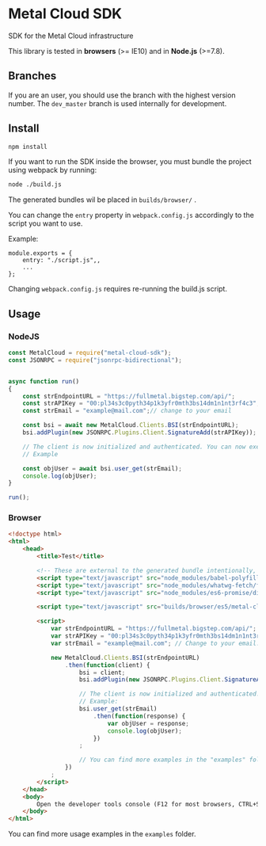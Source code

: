 # Metal Cloud SDK


SDK for the Metal Cloud infrastructure

This library is tested in __browsers__ (>= IE10) and in __Node.js__ (>=7.8).


## Branches
If you are an user, you should use the branch with the highest version number.
The `dev_master` branch is used internally for development.

## Install

```bash
npm install
```

If you want to run the SDK inside the browser, you must bundle the project using webpack by running:

```bash
node ./build.js
```
	
The generated bundles wil be placed in `builds/browser/` .

You can change the `entry` property in `webpack.config.js` accordingly to the script you want to use.

Example: 
	

	module.exports = {
		entry: "./script.js",,
		...
	};

Changing `webpack.config.js` requires re-running the build.js script.


## Usage

### NodeJS
```JavaScript
const MetalCloud = require("metal-cloud-sdk");
const JSONRPC = require("jsonrpc-bidirectional");


async function run()
{
	const strEndpointURL = "https://fullmetal.bigstep.com/api/";
	const strAPIKey = "00:pl34s3c0pyth34p1k3yfr0mth3bs14dm1n1nt3rf4c3"; // the API key can be found in the interface myBigstep > Metal Cloud > API
	const strEmail = "example@mail.com";// change to your email

	const bsi = await new MetalCloud.Clients.BSI(strEndpointURL);
	bsi.addPlugin(new JSONRPC.Plugins.Client.SignatureAdd(strAPIKey));

	// The client is now initialized and authenticated. You can now execute functions through the Metal Cloud API.
	// Example 

	const objUser = await bsi.user_get(strEmail);
	console.log(objUser);
}

run();

```


### Browser
```html
<!doctype html>
<html>
	<head>
		<title>Test</title>

		<!-- These are external to the generated bundle intentionally, to reduce file size and reuse them for other libraries. -->
		<script type="text/javascript" src="node_modules/babel-polyfill/dist/polyfill.min.js"></script>
		<script type="text/javascript" src="node_modules/whatwg-fetch/fetch.js"></script>
		<script type="text/javascript" src="node_modules/es6-promise/dist/es6-promise.auto.min.js"></script>

		<script type="text/javascript" src="builds/browser/es5/metal-cloud-sdk.min.js"></script>

		<script>
			var strEndpointURL = "https://fullmetal.bigstep.com/api/";
			var strAPIKey = "00:pl34s3c0pyth34p1k3yfr0mth3bs14dm1n1nt3rf4c3"; // the API key can be found in the interface myBigstep > Metal Cloud > API
			var strEmail = "example@mail.com"; // Change to your email.

			new MetalCloud.Clients.BSI(strEndpointURL)
				.then(function(client) {
					bsi = client; 
					bsi.addPlugin(new JSONRPC.Plugins.Client.SignatureAdd(strAPIKey));

					// The client is now initialized and authenticated. You can now execute functions through the MetalCloud API.
					// Example:
					bsi.user_get(strEmail)
						.then(function(response) {
                            var objUser = response;
                            console.log(objUser);
                        })
                    ;

					// You can find more examples in the "examples" folder.
				})
			;
		</script>
	</head>
	<body>
		Open the developer tools console (F12 for most browsers, CTRL+SHIFT+I in Electron) to see errors or manually make calls.
	</body>
</html>
```

You can find more usage examples in the `examples` folder.
